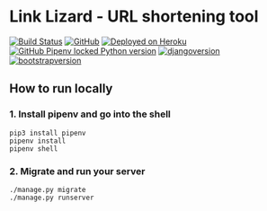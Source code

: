 # Link Lizard - URL shortening tool

[![Build Status](https://travis-ci.org/pcp11/link-lizard.svg?branch=master)](https://travis-ci.org/github/pcp11/link-lizard)
[![GitHub](https://img.shields.io/github/license/pcp11/link-lizard)](https://github.com/pcp11/link-lizard/blob/master/LICENSE)
[![Deployed on Heroku](https://img.shields.io/badge/heroku-deployed-blueviolet.svg?logo=heroku)](https://lzrd.herokuapp.com/)
[![GitHub Pipenv locked Python version](https://img.shields.io/github/pipenv/locked/python-version/pcp11/link-lizard?logo=python)](https://www.python.org/)
[![djangoversion](https://img.shields.io/badge/django-3.0.7-brightgreen?logo=django)](https://www.djangoproject.com/)
[![bootstrapversion](https://img.shields.io/badge/bootstrap-4.4.1-brightgreen?logo=bootstrap)](https://getbootstrap.com/)

## How to run locally

### 1. Install pipenv and go into the shell

```
pip3 install pipenv
pipenv install
pipenv shell
```

### 2. Migrate and run your server

```
./manage.py migrate
./manage.py runserver
```
